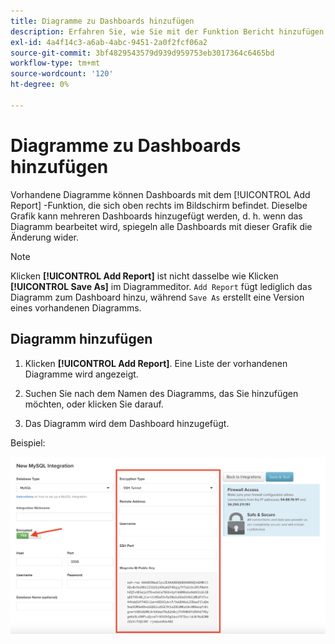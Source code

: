 ```yaml
---
title: Diagramme zu Dashboards hinzufügen
description: Erfahren Sie, wie Sie mit der Funktion Bericht hinzufügen Diagramme zu Dashboards hinzufügen.
exl-id: 4a4f14c3-a6ab-4abc-9451-2a0f2fcf06a2
source-git-commit: 3bf4829543579d939d959753eb3017364c6465bd
workflow-type: tm+mt
source-wordcount: '120'
ht-degree: 0%

---
```


# Diagramme zu Dashboards hinzufügen

Vorhandene Diagramme können Dashboards mit dem [!UICONTROL Add Report] -Funktion, die sich oben rechts im Bildschirm befindet. Dieselbe Grafik kann mehreren Dashboards hinzugefügt werden, d. h. wenn das Diagramm bearbeitet wird, spiegeln alle Dashboards mit dieser Grafik die Änderung wider.

>[!NOTE]
>
>Klicken **[!UICONTROL Add Report]** ist nicht dasselbe wie Klicken **[!UICONTROL Save As]** im Diagrammeditor. `Add Report` fügt lediglich das Diagramm zum Dashboard hinzu, während `Save As` erstellt eine Version eines vorhandenen Diagramms.

## Diagramm hinzufügen

1. Klicken **[!UICONTROL Add Report]**. Eine Liste der vorhandenen Diagramme wird angezeigt.

1. Suchen Sie nach dem Namen des Diagramms, das Sie hinzufügen möchten, oder klicken Sie darauf.

1. Das Diagramm wird dem Dashboard hinzugefügt.

Beispiel:

![Diagramm hinzufügen](../../assets/sql-integration-encrypted-yes.png)
